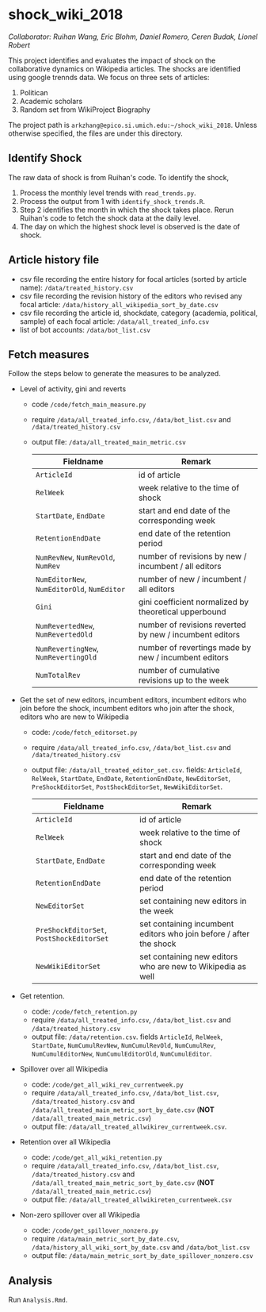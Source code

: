 # shock_wiki_2018

_Collaborator: Ruihan Wang, Eric Blohm, Daniel Romero, Ceren Budak, Lionel Robert_

This project identifies and evaluates the impact of shock on the collaborative dynamics on Wikipedia articles. The shocks are identified using google trennds data. We focus on three sets of articles:
  1. Politican
  2. Academic scholars
  3. Random set from WikiProject Biography

The project path is `arkzhang@epico.si.umich.edu:~/shock_wiki_2018`. Unless otherwise specified, the files are under this directory.

## Identify Shock
The raw data of shock is from Ruihan's code. To identify the shock,
  1. Process the monthly level trends with `read_trends.py`.
  2. Process the output from 1 with `identify_shock_trends.R`.
  3. Step 2 identifies the month in which the shock takes place. Rerun Ruihan's code to fetch the shock data at the daily level.
  4. The day on which the highest shock level is observed is the date of shock.

## Article history file
* csv file recording the entire history for focal articles (sorted by article name): `/data/treated_history.csv`
* csv file recording the revision history of the editors who revised any focal article: `/data/history_all_wikipedia_sort_by_date.csv`
* csv file recording the article id, shockdate, category (academia, political, sample) of each focal article: `/data/all_treated_info.csv`
* list of bot accounts: `/data/bot_list.csv`

## Fetch measures
Follow the steps below to generate the measures to be analyzed.
* Level of activity, gini and reverts
  * code `/code/fetch_main_measure.py`
  * require `/data/all_treated_info.csv`, `/data/bot_list.csv` and `/data/treated_history.csv`
  * output file: `/data/all_treated_main_metric.csv`

    | Fieldname   | Remark |
    | ----------  |---------- |
    | `ArticleId` | id of article |
    | `RelWeek`   | week relative to the time of shock |
    | `StartDate`, `EndDate` | start and end date of the corresponding week |
    | `RetentionEndDate` | end date of the retention period |
    | `NumRevNew`, `NumRevOld`, `NumRev` | number of revisions by new / incumbent / all editors |
    | `NumEditorNew`, `NumEditorOld`, `NumEditor` | number of new / incumbent / all editors |
    | `Gini` | gini coefficient normalized by theoretical upperbound |
    | `NumRevertedNew`, `NumRevertedOld` | number of revisions reverted by new / incumbent editors |
    | `NumRevertingNew`, `NumRevertingOld` | number of revertings made by new / incumbent editors |
    | `NumTotalRev` | number of cumulative revisions up to the week |

* Get the set of new editors, incumbent editors, incumbent editors who join before the shock, incumbent editors who join after the shock, editors who are new to Wikipedia
  * code: `/code/fetch_editorset.py`
  * require `/data/all_treated_info.csv`, `/data/bot_list.csv` and `/data/treated_history.csv`
  * output file: `/data/all_treated_editor_set.csv`. fields: `ArticleId`, `RelWeek`, `StartDate`, `EndDate`, `RetentionEndDate`,	`NewEditorSet`, `PreShockEditorSet`, `PostShockEditorSet`,	`NewWikiEditorSet`.
  
    | Fieldname   | Remark |
    | ----------  |---------- |
    | `ArticleId` | id of article |
    | `RelWeek`   | week relative to the time of shock |
    | `StartDate`, `EndDate` | start and end date of the corresponding week |
    | `RetentionEndDate` | end date of the retention period |
    | `NewEditorSet` | set containing new editors in the week |
    | `PreShockEditorSet`, `PostShockEditorSet` | set containing incumbent editors who join before / after the shock |
    | `NewWikiEditorSet` | set containing new editors who are new to Wikipedia as well |

* Get retention.
  * code: `/code/fetch_retention.py`
  * require `/data/all_treated_info.csv`, `/data/bot_list.csv` and `/data/treated_history.csv`
  * output file: `/data/retention.csv`. fields `ArticleId`, `RelWeek`, `StartDate`, `NumCumulRevNew`, `NumCumulRevOld`, `NumCumulRev`, `NumCumulEditorNew`, `NumCumulEditorOld`, `NumCumulEditor`.

* Spillover over all Wikipedia
  * code: `/code/get_all_wiki_rev_currentweek.py`
  * require `/data/all_treated_info.csv`, `/data/bot_list.csv`, `/data/treated_history.csv` and `/data/all_treated_main_metric_sort_by_date.csv` (**NOT** `/data/all_treated_main_metric.csv`)
  * output file: `/data/all_treated_allwikirev_currentweek.csv`.

* Retention over all Wikipedia
  * code: `/code/get_all_wiki_retention.py`
  * require `/data/all_treated_info.csv`, `/data/bot_list.csv`, `/data/treated_history.csv` and `/data/all_treated_main_metric_sort_by_date.csv` (**NOT** `/data/all_treated_main_metric.csv`)
  * output file: `/data/all_treated_allwikireten_currentweek.csv`

* Non-zero spillover over all Wikipedia
  * code: `/code/get_spillover_nonzero.py`
  * require `/data/main_metric_sort_by_date.csv`, `/data/history_all_wiki_sort_by_date.csv` and `/data/bot_list.csv`
  * output file: `/data/main_metric_sort_by_date_spillover_nonzero.csv`

## Analysis
Run `Analysis.Rmd`.
